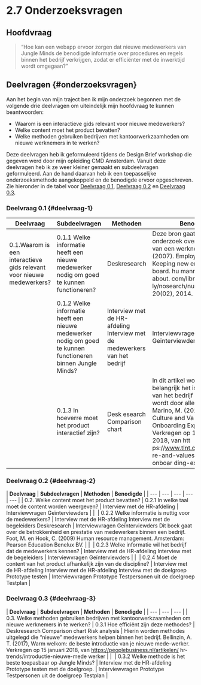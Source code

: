 # 2.7 Onderzoeksvragen

## Hoofdvraag

> “Hoe kan een webapp ervoor zorgen dat nieuwe medewerkers van Jungle Minds de benodigde informatie over procedures en regels binnen het bedrijf verkrijgen, zodat er efficiënter met de inwerktijd wordt omgegaan?”

## Deelvragen {#onderzoeksvragen}

Aan het begin van mijn traject ben ik mijn onderzoek begonnen met de volgende drie deelvragen om uiteindelijk mijn hoofdvraag te kunnen beantwoorden:

* Waarom is een interactieve gids relevant voor nieuwe medewerkers?
* Welke content moet het product bevatten?
* Welke methoden gebruiken bedrijven met kantoorwerkzaamheden om nieuwe werknemers in te werken?

Deze deelvragen heb ik geformuleerd tijdens de Design Brief workshop die gegeven werd door mijn opleiding CMD Amsterdam. Vanuit deze deelvragen heb ik ze weer kleiner gemaakt en subdeelvragen geformuleerd. Aan de hand daarvan heb ik een toepasselijke onderzoeksmethode aangekoppeld en de benodigde ervoor opgeschreven. Zie hieronder in de tabel voor [Deelvraag 0.1](onderzoeksvragen.md#deelvraag-0-1), [Deelvraag 0.2](onderzoeksvragen.md#deelvraag-0-2) en [Deelvraag 0.3](onderzoeksvragen.md#deelvraag-0-3).

### Deelvraag 0.1 {#deelvraag-1}

| **Deelvraag** | **Subdeelvragen** | **Methoden** | **Benodigde** |
| --- | --- | --- | --- |
| 0.1.Waarom is een interactieve gids relevant voor nieuwe medewerkers? | 0.1.1 Welke informatie heeft een nieuwe medewerker nodig om goed te kunnen functioneren? | Deskresearch |  Deze bron gaat over een onderzoek over de oriëntatie van een werknemer. Brown, J. \(2007\). Employee orientation: Keeping new employees on board. hu manresources. about. com/library/week ly/nosearch/nuc042102a.htm, 20\(02\), 2014. |
| ​ | 0.1.2 Welke informatie heeft een nieuwe medewerker nodig om goed te kunnen functioneren binnen Jungle Minds? |  Interview met de HR-afdeling Interview met de medewerkers van het bedrijf |  Interviewvragen Geïnterviewders |
| ​ | 0.1.3 In hoeverre moet het product interactief zijn? |  Desk esearch Comparison chart |  In dit artikel wordt verteld hoe belangrijk het is dat de cultuur van het bedrijf be grepen wordt door alle medewerkers. Marino, M. \(2016\). How Culture and Va lues Fit Into the Onboarding Experience. Verkregen op 15 januari 2018, van htt ps://www.tlnt.com/how-cultu re-and-values-fit-into-the-onboar ding-experience/ |

### Deelvraag 0.2 {#deelvraag-2}

| **Deelvraag** | **Subdeelvragen** | **Methoden** | **Benodigde** |
| --- | --- | --- | --- | --- |
| 0.2. Welke content moet het product bevatten? | 0.2.1 In welke taal moet de content worden weergeven? |  Interview met de HR-afdeling |  Interviewvragen Geïnterviewders |
| ​ | 0.2.2 Welke informatie is nuttig voor de medewerkers? |  Interview met de HR-afdeling Interview met de begeleiders Deskresearch |  Interviewvragen Geïnterviewders Dit boek gaat over de betrokkenheid en prestatie van medewerkers binnen een bedrijf. Foot, M. en Hook, C. \(2009\) Human resource management. Amsterdam: Pearson Education Benelux BV. |
| ​ | 0.2.3 Welke informatie wil het bedrijf dat de medewerkers kennen? |  Interview met de HR-afdeling Interview met de begeleiders |  Interviewvragen Geïnterviewders |
| ​ | 0.2.4 Moet de content van het product afhankelijk zijn van de discipline? |  Interview met de HR-afdeling Interview met de HR-afdeling Interview met de doelgroep Prototype testen |  Interviewvragen Prototype Testpersonen uit de doelgroep Testplan |

### Deelvraag 0.3 {#deelvraag-3}

| **Deelvraag** | **Subdeelvragen** | **Methoden** | **Benodigde** |
| --- | --- | --- |
| 0.3. Welke methoden gebruiken bedrijven met kantoorwerkzaamheden om nieuwe werknemers in te werken? | 0.3.1 Hoe efficiënt zijn deze methodes? |  Deskresearch Comparison chart Risk analysis |  Hierin worden methodes uitgelegd die “nieuwe” medewerkers helpen binnen het bedrijf. Bellinzin, A. T. \(2017\), Warm welkom: de beste introductie van je nieuwe mede-werker. Verkregen op 15 januari 2018, van https://peoplebusiness.nl/artikelen/ hr-trends/introductie-nieuwe-mede werker |
| ​ | 0.3.2 Welke methode is het beste toepasbaar op Jungle Minds? |  Interview met de HR-afdeling Prototype testen met de doelgroep. |  Interviewvragen Prototype Testpersonen uit de doelgroep Testplan |

